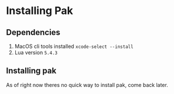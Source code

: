 # Installing Pak

## Dependencies

1. MacOS cli tools installed ```xcode-select --install```
2. Lua version ```5.4.3```

## Installing pak
As of right now theres no quick way to install pak, come back later.